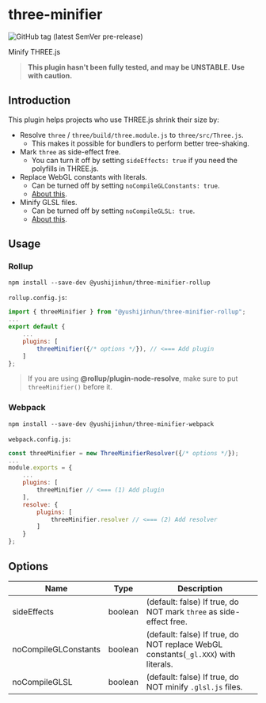 # three-minifier
![GitHub tag (latest SemVer pre-release)](https://img.shields.io/github/v/tag/yushijinhun/three-minifier?color=yellow&include_prereleases&label=version&sort=semver&style=flat-square)

Minify THREE.js

> **This plugin hasn't been fully tested, and may be UNSTABLE. Use with caution.**

## Introduction
This plugin helps projects who use THREE.js shrink their size by:
 * Resolve `three` / `three/build/three.module.js` to `three/src/Three.js`.
    * This makes it possible for bundlers to perform better tree-shaking.
 * Mark `three` as side-effect free.
    * You can turn it off by setting `sideEffects: true` if you need the polyfills in THREE.js.
 * Replace WebGL constants with literals.
    * Can be turned off by setting `noCompileGLConstants: true`.
    * [About this](https://github.com/mrdoob/three.js/blob/95fb8e348948679014f4c6afe2aefc4043b16703/utils/build/rollup.config.js#L3-L169).
 * Minify GLSL files.
    * Can be turned off by setting `noCompileGLSL: true`.
    * [About this](https://github.com/mrdoob/three.js/blob/95fb8e348948679014f4c6afe2aefc4043b16703/utils/build/rollup.config.js#L171-L201).

## Usage

### Rollup
```
npm install --save-dev @yushijinhun/three-minifier-rollup
```

`rollup.config.js`:
```javascript
import { threeMinifier } from "@yushijinhun/three-minifier-rollup";
...
export default {
    ...
    plugins: [
        threeMinifier({/* options */}), // <=== Add plugin
    ]
};
```
> If you are using **@rollup/plugin-node-resolve**, make sure to put `threeMinifier()` before it.

### Webpack
```
npm install --save-dev @yushijinhun/three-minifier-webpack
```

`webpack.config.js`:
```javascript
const threeMinifier = new ThreeMinifierResolver({/* options */});
...
module.exports = {
    ...
    plugins: [
        threeMinifier // <=== (1) Add plugin
    ],
    resolve: {
        plugins: [
            threeMinifier.resolver // <=== (2) Add resolver
        ]
    }
};
```

## Options
|Name                |Type   |Description                                                                       |
|--------------------|-------|----------------------------------------------------------------------------------|
|sideEffects         |boolean|(default: false) If true, do NOT mark `three` as side-effect free.                |
|noCompileGLConstants|boolean|(default: false) If true, do NOT replace WebGL constants(`_gl.XXX`) with literals.|
|noCompileGLSL       |boolean|(default: false) If true, do NOT minify `.glsl.js` files.                         |


